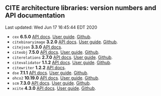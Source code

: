 ## CITE architecture libraries: version numbers and API documentation

Last updated: Wed Jun 17 16:45:44 EDT 2020



  - `cex` **6.5.0** [API docs](cex/api/edu/holycross/shot/cex/index.html). [User guide](https://cite-architecture.github.io/cex/). [Github](https://github.com/cite-architecture/cex).
  - `citebinaryimage` **3.2.0** [API docs](citebinaryimage/api/edu/holycross/shot/citebinaryimage/index.html). [User guide](https://cite-architecture.github.io/citebinaryimage).  [Github](https://github.com/cite-architecture/citebinaryimage).
  - `citejson` **3.3.0** [API docs](CITE-JSON/api/edu/holycross/shot/citejson/index.html).
  - `citeobj` **7.5.0** [API docs](citeobj/api/edu/holycross/shot/citeobj/index.html). [User guide](https://cite-architecture.github.io/citeobj/). [Github](https://github.com/cite-architecture/citeobj).
  - `citerelations` **2.7.0** [API docs](citerelations/api/edu/holycross/shot/citerelation/index.html). [User guide](https://cite-architecture.github.io/citerelations/).  [Github](https://github.com/cite-architecture/citerelations).
  - `citevalidator` **1.1.2** [API docs](citevalidator/api/edu/holycross/shot/citevalidator/index.html). [User guide](https://cite-architecture.github.io/citevalidator/). [Github](https://github.com/cite-architecture/citevalidator).
  - `citewriter` **1.2.2** [API docs](citewriter/api/edu/furman/classics/citewriter/index.html).
  - `dse` **7.1.1** [API docs](dse/api/edu/holycross/shot/dse/index.html). [User guide](https://cite-architecture.github.io/dse/). [Github](https://github.com/cite-architecture/dse).
  - `ohco2` **10.19.0** [API docs](ohco2/api/edu/holycross/shot/ohco2/index.html). [User guide](https://cite-architecture.org/dse/). [Github](https://github.com/cite-architecture/dse).
  - `scm` **7.3.0** [API docs](scm/api/edu/holycross/shot/scm/index.html).  [User guide](https://cite-architecture.github.io/scm/). [Github](https://github.com/cite-architecture/scm).
  - `xcite` **4.3.0** [API docs](xcite/api/edu/holycross/shot/cite/index.html). [User guide](https://cite-architecture.github.io/xcite/). [Github](https://github.com/cite-architecture/xcite).
